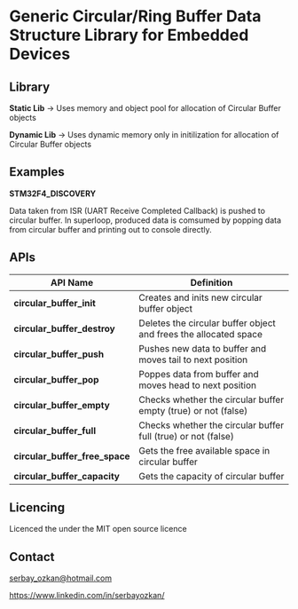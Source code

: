 # Generic Circular/Ring Buffer Data Structure Library for Embedded Devices

## Library
**Static Lib** -> Uses memory and object pool for allocation of Circular Buffer objects

**Dynamic Lib** -> Uses dynamic memory only in initilization for allocation of Circular Buffer objects

## Examples
**STM32F4_DISCOVERY**

Data taken from ISR (UART Receive Completed Callback) is pushed to circular buffer. In superloop, produced data is comsumed by popping data from circular buffer and printing out to console directly. 

## APIs

| API Name                        | Definition                                                          |
| --------------------------------|---------------------------------------------------------------------| 
| **circular_buffer_init**        | Creates and inits new circular buffer object                        |    
| **circular_buffer_destroy**     | Deletes the circular buffer object and frees the allocated space    | 
| **circular_buffer_push**        | Pushes new data to buffer and moves tail to next position           | 
| **circular_buffer_pop**         | Poppes data from buffer and moves head to next position             | 
| **circular_buffer_empty**       | Checks whether the circular buffer empty (true) or not (false)      | 
| **circular_buffer_full**        | Checks whether the circular buffer full (true) or not (false)       | 
| **circular_buffer_free_space**  | Gets the free available space in circular buffer                    | 
| **circular_buffer_capacity**    | Gets the capacity of circular buffer                                | 

## Licencing
Licenced the under the MIT open source licence

## Contact
serbay_ozkan@hotmail.com 

https://www.linkedin.com/in/serbayozkan/




